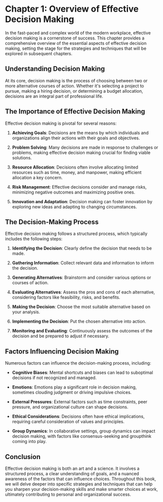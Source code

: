 Chapter 1: Overview of Effective Decision Making
================================================

In the fast-paced and complex world of the modern workplace, effective decision making is a cornerstone of success. This chapter provides a comprehensive overview of the essential aspects of effective decision making, setting the stage for the strategies and techniques that will be explored in subsequent chapters.

**Understanding Decision Making**
---------------------------------

At its core, decision making is the process of choosing between two or more alternative courses of action. Whether it's selecting a project to pursue, making a hiring decision, or determining a budget allocation, decisions are an integral part of professional life.

**The Importance of Effective Decision Making**
-----------------------------------------------

Effective decision making is pivotal for several reasons:

1. **Achieving Goals**: Decisions are the means by which individuals and organizations align their actions with their goals and objectives.

2. **Problem Solving**: Many decisions are made in response to challenges or problems, making effective decision making crucial for finding viable solutions.

3. **Resource Allocation**: Decisions often involve allocating limited resources such as time, money, and manpower, making efficient allocation a key concern.

4. **Risk Management**: Effective decisions consider and manage risks, minimizing negative outcomes and maximizing positive ones.

5. **Innovation and Adaptation**: Decision making can foster innovation by exploring new ideas and adapting to changing circumstances.

**The Decision-Making Process**
-------------------------------

Effective decision making follows a structured process, which typically includes the following steps:

1. **Identifying the Decision**: Clearly define the decision that needs to be made.

2. **Gathering Information**: Collect relevant data and information to inform the decision.

3. **Generating Alternatives**: Brainstorm and consider various options or courses of action.

4. **Evaluating Alternatives**: Assess the pros and cons of each alternative, considering factors like feasibility, risks, and benefits.

5. **Making the Decision**: Choose the most suitable alternative based on your analysis.

6. **Implementing the Decision**: Put the chosen alternative into action.

7. **Monitoring and Evaluating**: Continuously assess the outcomes of the decision and be prepared to adjust if necessary.

**Factors Influencing Decision Making**
---------------------------------------

Numerous factors can influence the decision-making process, including:

* **Cognitive Biases**: Mental shortcuts and biases can lead to suboptimal decisions if not recognized and managed.

* **Emotions**: Emotions play a significant role in decision making, sometimes clouding judgment or driving impulsive choices.

* **External Pressures**: External factors such as time constraints, peer pressure, and organizational culture can shape decisions.

* **Ethical Considerations**: Decisions often have ethical implications, requiring careful consideration of values and principles.

* **Group Dynamics**: In collaborative settings, group dynamics can impact decision making, with factors like consensus-seeking and groupthink coming into play.

**Conclusion**
--------------

Effective decision making is both an art and a science. It involves a structured process, a clear understanding of goals, and a nuanced awareness of the factors that can influence choices. Throughout this book, we will delve deeper into specific strategies and techniques that can help you sharpen your decision-making skills and make smarter choices at work, ultimately contributing to personal and organizational success.
